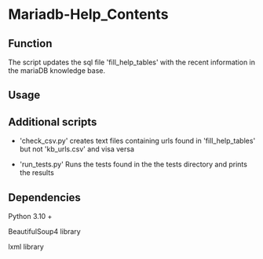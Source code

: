 # Mariadb-Help_Contents


## Function

The script updates the sql file 'fill_help_tables' with the recent information in the mariaDB knowledge base.


## Usage


## Additional scripts
- 'check_csv.py' creates text files containing urls found in 'fill_help_tables' but not 'kb_urls.csv' and visa versa

- 'run_tests.py' Runs the tests found in the the tests directory and prints the results

## Dependencies
Python 3.10 +

BeautifulSoup4 library

lxml library